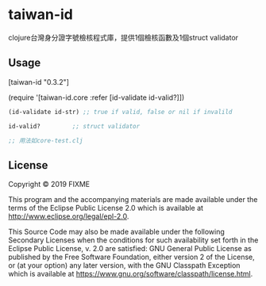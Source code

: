 # taiwan-id

clojure台灣身分證字號檢核程式庫，提供1個檢核函數及1個struct validator

## Usage
[taiwan-id "0.3.2"]

(require '[taiwan-id.core :refer [id-validate id-valid?]])

```clojure
(id-validate id-str) ;; true if valid, false or nil if invalild

id-valid?         ;; struct validator

;; 用法如core-test.clj
```



## License

Copyright © 2019 FIXME

This program and the accompanying materials are made available under the
terms of the Eclipse Public License 2.0 which is available at
http://www.eclipse.org/legal/epl-2.0.

This Source Code may also be made available under the following Secondary
Licenses when the conditions for such availability set forth in the Eclipse
Public License, v. 2.0 are satisfied: GNU General Public License as published by
the Free Software Foundation, either version 2 of the License, or (at your
option) any later version, with the GNU Classpath Exception which is available
at https://www.gnu.org/software/classpath/license.html.
